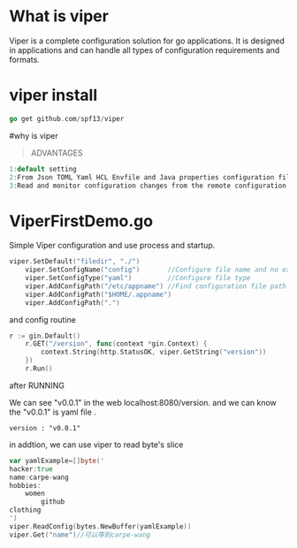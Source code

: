 # What is viper
Viper is a complete configuration solution for go applications. It is designed in applications and can handle all types of configuration requirements and formats.

# viper install
```go
go get github.com/spf13/viper
```

#why is viper 
>ADVANTAGES
```go
1:default setting
2:From Json TOML Yaml HCL Envfile and Java properties configuration file
3:Read and monitor configuration changes from the remote configuration system
```
# ViperFirstDemo.go

Simple Viper configuration and use process and startup.
```go
viper.SetDefault("filedir", "./")
	viper.SetConfigName("config")       //Configure file name and no extension
	viper.SetConfigType("yaml")         //Configure file type
	viper.AddConfigPath("/etc/appname") //Find configuration file path
	viper.AddConfigPath("$HOME/.appname")
	viper.AddConfigPath(".")
```

and config routine

```go
r := gin.Default()
	r.GET("/version", func(context *gin.Context) {
		context.String(http.StatusOK, viper.GetString("version"))
	})
	r.Run()
```
after RUNNING

We can see "v0.0.1" in the web localhost:8080/version. and we can know the "v0.0.1" is yaml file .
```
version : "v0.0.1"
```

in addtion, we can use viper to read byte's slice
```go
var yamlExample=[]byte('
hacker:true
name:carpe-wang
hobbies:
	women
        github
clothing
')
viper.ReadConfig(bytes.NewBuffer(yamlExample))
viper.Get("name")//可以等到carpe-wang
```

